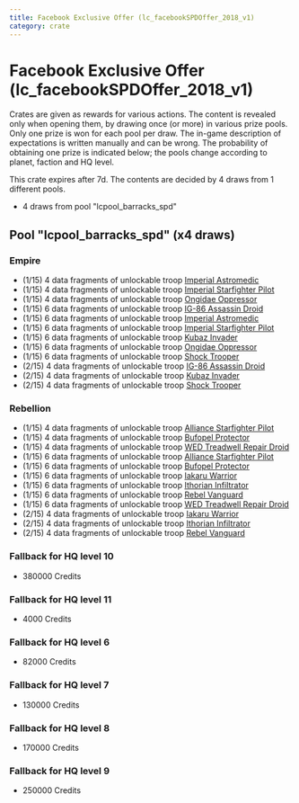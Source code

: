 ```yaml
---
title: Facebook Exclusive Offer (lc_facebookSPDOffer_2018_v1)
category: crate
---
```


# Facebook Exclusive Offer (lc_facebookSPDOffer_2018_v1)

Crates are given as rewards for various actions. The content is revealed only when opening them, by drawing once (or more) in various prize pools. Only one prize is won for each pool per draw. The in-game description of expectations is written manually and can be wrong. The probability of obtaining one prize is indicated below; the pools change according to planet, faction and HQ level.

This crate expires after 7d. The contents are decided by 4 draws from 1 different pools.
  * 4 draws from pool "lcpool_barracks_spd"

## Pool "lcpool_barracks_spd" (x4 draws)

### Empire

  * (1/15) 4 data fragments of unlockable troop [Imperial Astromedic](R5Medic)
  * (1/15) 4 data fragments of unlockable troop [Imperial Starfighter Pilot](TiePilot)
  * (1/15) 4 data fragments of unlockable troop [Ongidae Oppressor](ApeMan)
  * (1/15) 6 data fragments of unlockable troop [IG-86 Assassin Droid](IG86Droid)
  * (1/15) 6 data fragments of unlockable troop [Imperial Astromedic](R5Medic)
  * (1/15) 6 data fragments of unlockable troop [Imperial Starfighter Pilot](TiePilot)
  * (1/15) 6 data fragments of unlockable troop [Kubaz Invader](KubazInvader)
  * (1/15) 6 data fragments of unlockable troop [Ongidae Oppressor](ApeMan)
  * (1/15) 6 data fragments of unlockable troop [Shock Trooper](Shock)
  * (2/15) 4 data fragments of unlockable troop [IG-86 Assassin Droid](IG86Droid)
  * (2/15) 4 data fragments of unlockable troop [Kubaz Invader](KubazInvader)
  * (2/15) 4 data fragments of unlockable troop [Shock Trooper](Shock)

### Rebellion

  * (1/15) 4 data fragments of unlockable troop [Alliance Starfighter Pilot](XWingPilot)
  * (1/15) 4 data fragments of unlockable troop [Bufopel Protector](FurCoat)
  * (1/15) 4 data fragments of unlockable troop [WED Treadwell Repair Droid](Treadwell)
  * (1/15) 6 data fragments of unlockable troop [Alliance Starfighter Pilot](XWingPilot)
  * (1/15) 6 data fragments of unlockable troop [Bufopel Protector](FurCoat)
  * (1/15) 6 data fragments of unlockable troop [Iakaru Warrior](IakaruWarrior)
  * (1/15) 6 data fragments of unlockable troop [Ithorian Infiltrator](IthorianInfiltrator)
  * (1/15) 6 data fragments of unlockable troop [Rebel Vanguard](Vanguard)
  * (1/15) 6 data fragments of unlockable troop [WED Treadwell Repair Droid](Treadwell)
  * (2/15) 4 data fragments of unlockable troop [Iakaru Warrior](IakaruWarrior)
  * (2/15) 4 data fragments of unlockable troop [Ithorian Infiltrator](IthorianInfiltrator)
  * (2/15) 4 data fragments of unlockable troop [Rebel Vanguard](Vanguard)

### Fallback for HQ level 10

  * 380000 Credits

### Fallback for HQ level 11

  * 4000 Credits

### Fallback for HQ level 6

  * 82000 Credits

### Fallback for HQ level 7

  * 130000 Credits

### Fallback for HQ level 8

  * 170000 Credits

### Fallback for HQ level 9

  * 250000 Credits